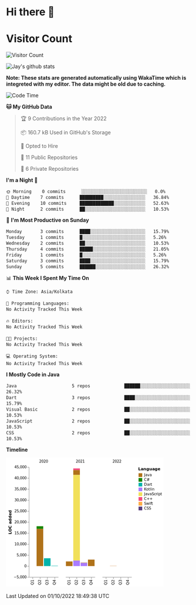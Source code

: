 # Hi there 👋 

# Visitor Count
![Visitor Count](https://profile-counter.glitch.me/jay-buddhdev/count.svg)

![Jay's github stats](https://github-readme-stats.vercel.app/api?username=jay-buddhdev&show_icons=true&theme=chartreuse-dark)

**Note: These stats are generated automatically using WakaTime which is integreted with my editor. The data might be old due to caching.**

<!--START_SECTION:waka-->
![Code Time](http://img.shields.io/badge/Code%20Time-155%20hrs%2017%20mins-blue)

**🐱 My GitHub Data** 

> 🏆 9 Contributions in the Year 2022
 > 
> 📦 160.7 kB Used in GitHub's Storage 
 > 
> 💼 Opted to Hire
 > 
> 📜 11 Public Repositories 
 > 
> 🔑 6 Private Repositories  
 > 
**I'm a Night 🦉** 

```text
🌞 Morning    0 commits      ░░░░░░░░░░░░░░░░░░░░░░░░░   0.0% 
🌆 Daytime    7 commits      █████████░░░░░░░░░░░░░░░░   36.84% 
🌃 Evening    10 commits     █████████████░░░░░░░░░░░░   52.63% 
🌙 Night      2 commits      ██░░░░░░░░░░░░░░░░░░░░░░░   10.53%

```
📅 **I'm Most Productive on Sunday** 

```text
Monday       3 commits      ████░░░░░░░░░░░░░░░░░░░░░   15.79% 
Tuesday      1 commits      █░░░░░░░░░░░░░░░░░░░░░░░░   5.26% 
Wednesday    2 commits      ██░░░░░░░░░░░░░░░░░░░░░░░   10.53% 
Thursday     4 commits      █████░░░░░░░░░░░░░░░░░░░░   21.05% 
Friday       1 commits      █░░░░░░░░░░░░░░░░░░░░░░░░   5.26% 
Saturday     3 commits      ████░░░░░░░░░░░░░░░░░░░░░   15.79% 
Sunday       5 commits      ██████░░░░░░░░░░░░░░░░░░░   26.32%

```


📊 **This Week I Spent My Time On** 

```text
⌚︎ Time Zone: Asia/Kolkata

💬 Programming Languages: 
No Activity Tracked This Week

🔥 Editors: 
No Activity Tracked This Week

🐱‍💻 Projects: 
No Activity Tracked This Week

💻 Operating System: 
No Activity Tracked This Week

```

**I Mostly Code in Java** 

```text
Java                     5 repos             ██████░░░░░░░░░░░░░░░░░░░   26.32% 
Dart                     3 repos             ████░░░░░░░░░░░░░░░░░░░░░   15.79% 
Visual Basic             2 repos             ██░░░░░░░░░░░░░░░░░░░░░░░   10.53% 
JavaScript               2 repos             ██░░░░░░░░░░░░░░░░░░░░░░░   10.53% 
CSS                      2 repos             ██░░░░░░░░░░░░░░░░░░░░░░░   10.53%

```


**Timeline**

![Chart not found](https://raw.githubusercontent.com/jay-buddhdev/jay-buddhdev/master/charts/bar_graph.png) 


 Last Updated on 01/10/2022 18:49:38 UTC
<!--END_SECTION:waka-->


